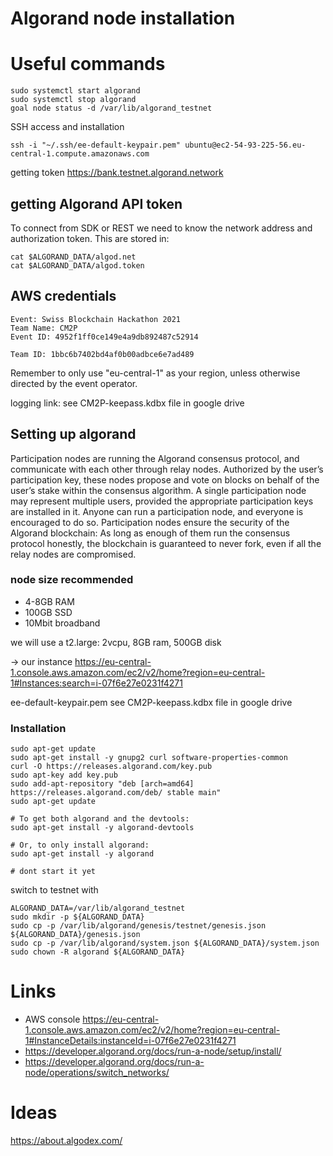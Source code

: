 # Algorand node installation

# Useful commands
```
sudo systemctl start algorand
sudo systemctl stop algorand
goal node status -d /var/lib/algorand_testnet
```
SSH access and installation
```
ssh -i "~/.ssh/ee-default-keypair.pem" ubuntu@ec2-54-93-225-56.eu-central-1.compute.amazonaws.com
```

getting token https://bank.testnet.algorand.network

## getting Algorand API token

To connect from SDK or REST we need to know the network address and authorization token. This are stored in:
```
cat $ALGORAND_DATA/algod.net
cat $ALGORAND_DATA/algod.token
```

## AWS credentials
```
Event: Swiss Blockchain Hackathon 2021
Team Name: CM2P
Event ID: 4952f1ff0ce149e4a9db892487c52914

Team ID: 1bbc6b7402bd4af0b00adbce6e7ad489
```
Remember to only use "eu-central-1" as your region, unless otherwise directed by the event operator.

logging link: see CM2P-keepass.kdbx file in google drive

## Setting up algorand

Participation nodes are running the Algorand consensus protocol, and communicate with each other through relay nodes. Authorized by the user’s participation key, these nodes propose and vote on blocks on behalf of the user’s stake within the consensus algorithm. A single participation node may represent multiple users, provided the appropriate participation keys are installed in it. Anyone can run a participation node, and everyone is encouraged to do so. Participation nodes ensure the security of the Algorand blockchain: As long as enough of them run the consensus protocol honestly, the blockchain is guaranteed to never fork, even if all the relay nodes are compromised.

### node size recommended
* 4-8GB RAM
* 100GB SSD
* 10Mbit broadband

we will use a t2.large: 2vcpu, 8GB ram, 500GB disk

-> our instance https://eu-central-1.console.aws.amazon.com/ec2/v2/home?region=eu-central-1#Instances:search=i-07f6e27e0231f4271

ee-default-keypair.pem see CM2P-keepass.kdbx file in google drive

### Installation
```
sudo apt-get update
sudo apt-get install -y gnupg2 curl software-properties-common
curl -O https://releases.algorand.com/key.pub
sudo apt-key add key.pub
sudo add-apt-repository "deb [arch=amd64] https://releases.algorand.com/deb/ stable main"
sudo apt-get update

# To get both algorand and the devtools:
sudo apt-get install -y algorand-devtools

# Or, to only install algorand:
sudo apt-get install -y algorand

# dont start it yet

```
switch to testnet with
```
ALGORAND_DATA=/var/lib/algorand_testnet
sudo mkdir -p ${ALGORAND_DATA}
sudo cp -p /var/lib/algorand/genesis/testnet/genesis.json ${ALGORAND_DATA}/genesis.json
sudo cp -p /var/lib/algorand/system.json ${ALGORAND_DATA}/system.json
sudo chown -R algorand ${ALGORAND_DATA}
```


# Links
* AWS console https://eu-central-1.console.aws.amazon.com/ec2/v2/home?region=eu-central-1#InstanceDetails:instanceId=i-07f6e27e0231f4271
* https://developer.algorand.org/docs/run-a-node/setup/install/
* https://developer.algorand.org/docs/run-a-node/operations/switch_networks/

# Ideas
https://about.algodex.com/


